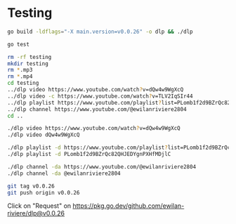 # Testing

```bash
go build -ldflags="-X main.version=v0.0.26" -o dlp && ./dlp
```

```bash
go test
```

```bash
rm -rf testing
mkdir testing
rm *.mp3
rm *.mp4
cd testing
../dlp video https://www.youtube.com/watch?v=dQw4w9WgXcQ
../dlp video -c https://www.youtube.com/watch?v=TLV2IqSIr44
../dlp playlist https://www.youtube.com/playlist?list=PLomb1f2d9BZrQc82QHJEDYgnPXHfMDjlC
../dlp channel https://www.youtube.com/@ewilanriviere2804
cd ..
```

```bash
./dlp video https://www.youtube.com/watch?v=dQw4w9WgXcQ
./dlp video dQw4w9WgXcQ

./dlp playlist -d https://www.youtube.com/playlist?list=PLomb1f2d9BZrQc82QHJEDYgnPXHfMDjlC
./dlp playlist -d PLomb1f2d9BZrQc82QHJEDYgnPXHfMDjlC

./dlp channel -da https://www.youtube.com/@ewilanriviere2804
./dlp channel -da @ewilanriviere2804
```

```bash
git tag v0.0.26
git push origin v0.0.26
```

Click on "Request" on <https://pkg.go.dev/github.com/ewilan-riviere/dlp@v0.0.26>
